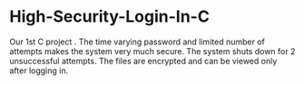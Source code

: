 # High-Security-Login-In-C
Our 1st C project . The time varying password and limited number of attempts makes the system very much secure. The system shuts down for 2 unsuccessful attempts. The files are encrypted and can be viewed only after logging in.
